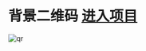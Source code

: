 # 背景二维码 [进入项目](https://sansui-d.github.io/QRCode/dist/index.html) 
![qr](https://github.com/sansui-d/QRCode/assets/71920152/4a612088-94c3-4642-8a26-6c6e3626c072)
